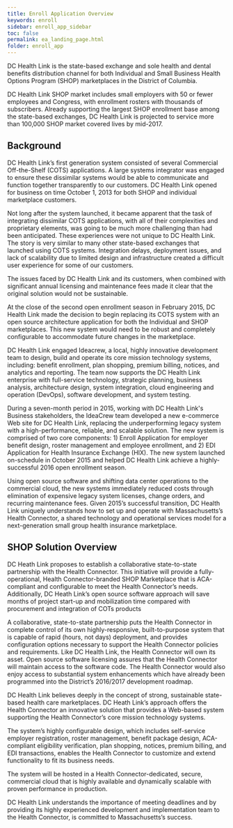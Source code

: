 ```yaml
---
title: Enroll Application Overview
keywords: enroll
sidebar: enroll_app_sidebar
toc: false
permalink: ea_landing_page.html
folder: enroll_app
---
```

DC Health Link is the state-based exchange and sole health and dental benefits distribution channel for both Individual and Small Business Health Options Program (SHOP) marketplaces in the District of Columbia.  

DC Health Link SHOP market includes small employers with 50 or fewer employees and Congress, with enrollment rosters with thousands of subscribers.  Already supporting the largest SHOP enrollment base among the state-based exchanges, DC Health Link is projected to service more than 100,000 SHOP market covered lives by mid-2017.  

## Background

DC Health Link’s first generation system consisted of several Commercial Off-the-Shelf (COTS) applications.  A large systems integrator was engaged to ensure these dissimilar systems would be able to communicate and function together transparently to our customers.  DC Health Link opened for business on time October 1, 2013 for both SHOP and individual marketplace customers.

Not long after the system launched, it became apparent that the task of integrating dissimilar COTS applications, with all of their complexities and proprietary elements, was going to be much more challenging than had been anticipated. These experiences were not unique to DC Health Link.  The story is very similar to many other state-based exchanges that launched using COTS systems. Integration delays, deployment issues, and lack of scalability due to limited design and infrastructure created a difficult user experience for some of our customers. 

The issues faced by DC Health Link and its customers, when combined with significant annual licensing and maintenance fees made it clear that the original solution would not be sustainable.

At the close of the second open enrollment season in February 2015, DC Health Link made the decision to begin replacing its COTS system with an open source architecture application for both the Individual and SHOP marketplaces. This new system would need to be robust and completely configurable to accommodate future changes in the marketplace.  

DC Health Link engaged Ideacrew, a local, highly innovative development team to design, build and operate its core mission technology systems, including: benefit enrollment, plan shopping, premium billing, notices, and analytics and reporting. The team now supports the DC Health Link enterprise with full-service technology, strategic planning, business analysis, architecture design, system integration, cloud engineering and operation (DevOps), software development, and system testing.

During a seven-month period in 2015, working with DC Health Link's Business stakeholders, the IdeaCrew team developed a new e-commerce Web site for DC Health Link, replacing the underperforming legacy system with a high-performance, reliable, and scalable solution.  The new system is comprised of two core components: 1) Enroll Application for employer benefit design, roster management and employee enrollment, and 2) EDI Application for Health Insurance Exchange (HIX).  The new system launched on-schedule in October 2015 and helped DC Health Link achieve a highly-successful 2016 open enrollment season.

Using open source software and shifting data center operations to the commercial cloud, the new systems immediately reduced costs through elimination of expensive legacy system licenses, change orders, and recurring maintenance fees. 
Given 2015’s successful transition, DC Health Link uniquely understands how to set up and operate with Massachusetts’s Health Connector, a shared technology and operational services model for a next-generation small group health insurance marketplace. 

## SHOP Solution Overview

DC Heath Link proposes to establish a collaborative state-to-state partnership with the Health Connector. This initiative will provide a fully-operational, Health Connector-branded SHOP Marketplace that is ACA-compliant and configurable to meet the Health Connector’s needs. Additionally, DC Heath Link’s open source software approach will save months of project start-up and mobilization time compared with procurement and integration of COTs products 

A collaborative, state-to-state partnership puts the Health Connector in complete control of its own highly-responsive, built-to-purpose system that is capable of rapid (hours, not days) deployment, and provides configuration options necessary to support the Health Connector policies and requirements. Like DC Health Link, the Health Connector will own its asset. Open source software licensing assures that the Health Connector will maintain access to the software code.  The Health Connector would also enjoy access to substantial system enhancements which have already been programmed into the District’s 2016/2017 development roadmap. 

DC Health Link believes deeply in the concept of strong, sustainable state-based health care marketplaces. DC Heath Link’s approach offers the Health Connector an innovative solution that provides a Web-based system supporting the Health Connector’s core mission technology systems.  

The system’s highly configurable design, which includes self-service employer registration, roster management, benefit package design, ACA-compliant eligibility verification, plan shopping, notices, premium billing, and EDI transactions, enables the Health Connector to customize and extend functionality to fit its business needs. 

The system will be hosted in a Health Connector-dedicated, secure, commercial cloud that is highly available and dynamically scalable with proven performance in production. 

DC Health Link understands the importance of meeting deadlines and by providing its highly experienced development and implementation team to the Health Connector, is committed to Massachusetts’s success.